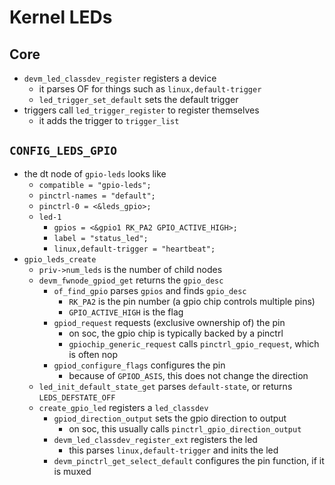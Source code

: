Kernel LEDs
===========

## Core

- `devm_led_classdev_register` registers a device
  - it parses OF for things such as `linux,default-trigger`
  - `led_trigger_set_default` sets the default trigger
- triggers call `led_trigger_register` to register themselves
  - it adds the trigger to `trigger_list`

## `CONFIG_LEDS_GPIO`

- the dt node of `gpio-leds` looks like
  - `compatible = "gpio-leds";`
  - `pinctrl-names = "default";`
  - `pinctrl-0 = <&leds_gpio>;`
  - `led-1`
    - `gpios = <&gpio1 RK_PA2 GPIO_ACTIVE_HIGH>;`
    - `label = "status_led";`
    - `linux,default-trigger = "heartbeat";`
- `gpio_leds_create`
  - `priv->num_leds` is the number of child nodes
  - `devm_fwnode_gpiod_get` returns the `gpio_desc`
    - `of_find_gpio` parses `gpios` and finds `gpio_desc`
      - `RK_PA2` is the pin number (a gpio chip controls multiple pins)
      - `GPIO_ACTIVE_HIGH` is the flag
    - `gpiod_request` requests (exclusive ownership of) the pin
      - on soc, the gpio chip is typically backed by a pinctrl
      - `gpiochip_generic_request` calls `pinctrl_gpio_request`, which is
        often nop
    - `gpiod_configure_flags` configures the pin
      - because of `GPIOD_ASIS`, this does not change the direction
  - `led_init_default_state_get` parses `default-state`, or returns
    `LEDS_DEFSTATE_OFF`
  - `create_gpio_led` registers a `led_classdev`
    - `gpiod_direction_output` sets the gpio direction to output
      - on soc, this usually calls `pinctrl_gpio_direction_output`
    - `devm_led_classdev_register_ext` registers the led
      - this parses `linux,default-trigger` and inits the led
    - `devm_pinctrl_get_select_default` configures the pin function, if it is
      muxed
